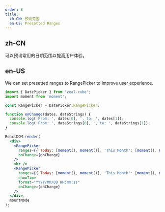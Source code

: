 ```yaml
---
order: 8
title:
  zh-CN: 预设范围
  en-US: Presetted Ranges
---
```


## zh-CN

可以预设常用的日期范围以提高用户体验。

## en-US

We can set presetted ranges to RangePicker to improve user experience.

````jsx
import { DatePicker } from 'zeal-cube';
import moment from 'moment';

const RangePicker = DatePicker.RangePicker;

function onChange(dates, dateStrings) {
  console.log('From: ', dates[0], ', to: ', dates[1]);
  console.log('From: ', dateStrings[0], ', to: ', dateStrings[1]);
}

ReactDOM.render(
  <div>
    <RangePicker
      ranges={{ Today: [moment(), moment()], 'This Month': [moment(), moment().endOf('month')] }}
      onChange={onChange}
    />
    <br />
    <RangePicker
      ranges={{ Today: [moment(), moment()], 'This Month': [moment(), moment().endOf('month')] }}
      showTime
      format="YYYY/MM/DD HH:mm:ss"
      onChange={onChange}
    />
  </div>,
  mountNode
);
````
